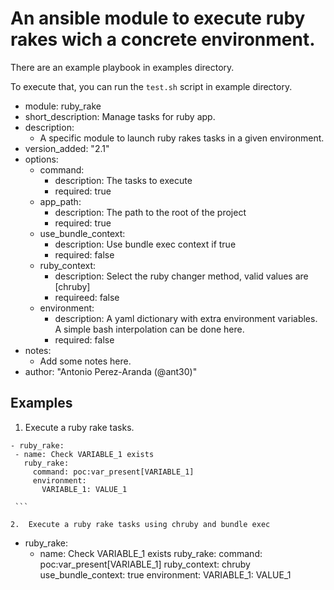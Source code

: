 # An ansible module to execute ruby rakes wich a concrete environment.

There are an example playbook in examples directory.

To execute that, you can run the ```test.sh``` script in example directory.

 - module: ruby_rake
 - short_description: Manage tasks for ruby app.
 - description:
    - A specific module to launch ruby rakes tasks in a given environment.
 - version_added: "2.1"
 - options:
    - command:
       * description: The tasks to execute
       * required: true
    - app_path:
       * description: The path to the root of the project
       * required: true
    - use_bundle_context:
       * description: Use bundle exec context if true
       * required: false
    - ruby_context:
       * description: Select the ruby changer method, valid values are [chruby]
       * requireed: false
    - environment:
       * description:  A yaml dictionary with extra environment variables. A simple
         bash interpolation can be done here.
       * required: false
 - notes:
    - Add some notes here.
 - author: "Antonio Perez-Aranda (@ant30)"

## Examples

1.  Execute a ruby rake tasks.
   ```
- ruby_rake:
    - name: Check VARIABLE_1 exists
      ruby_rake:
        command: poc:var_present[VARIABLE_1]
        environment:
          VARIABLE_1: VALUE_1

    ```

2.  Execute a ruby rake tasks using chruby and bundle exec
   ```
- ruby_rake:
    - name: Check VARIABLE_1 exists
      ruby_rake:
        command: poc:var_present[VARIABLE_1]
        ruby_context: chruby
        use_bundle_context: true
        environment:
          VARIABLE_1: VALUE_1
